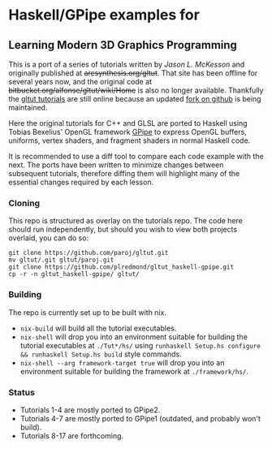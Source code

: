 # Haskell/GPipe examples for

## Learning Modern 3D Graphics Programming

This is a port of a series of tutorials written by _Jason L. McKesson_ and originally published at ~~arcsynthesis.org/gltut~~.
That site has been offline for several years now,
and the original code at ~~bitbucket.org/alfonse/gltut/wiki/Home~~ is also no longer available.
Thankfully the [gltut tutorials](http://paroj.github.io/gltut/) are still online
because an updated [fork on github](http://github.com/paroj/gltut) is being maintained.

Here the original tutorials for C++ and GLSL are ported to Haskell
using Tobias Bexelius' OpenGL framework [GPipe](https://github.com/tobbebex/GPipe-Core)
to express OpenGL buffers, uniforms, vertex shaders, and fragment shaders in normal Haskell code.

It is recommended to use a diff tool to compare each code example with the next.
The ports have been written to minimize changes between subsequent tutorials,
therefore diffing them will highlight many of the essential changes required by each lesson.

### Cloning

This repo is structured as overlay on the tutorials repo.
The code here should run independently, but should you wish to view both projects overlaid, you can do so:

```
git clone https://github.com/paroj/gltut.git
mv gltut/.git gltut/paroj.git
git clone https://github.com/plredmond/gltut_haskell-gpipe.git
cp -r -n gltut_haskell-gpipe/ gltut/
```

### Building

The repo is currently set up to be built with nix.

* `nix-build` will build all the tutorial executables.
* `nix-shell` will drop you into an environment suitable for building the
  tutorial executables at `./Tut*/hs/` using `runhaskell Setup.hs configure && runhaskell Setup.hs build` style commands.
* `nix-shell --arg framework-target true` will drop you into an environment
  suitable for building the framework at `./framework/hs/`.

### Status

* Tutorials 1-4 are mostly ported to GPipe2.
* Tutorials 4-7 are mostly ported to GPipe1 (outdated, and probably won't build).
* Tutorials 8-17 are forthcoming.
